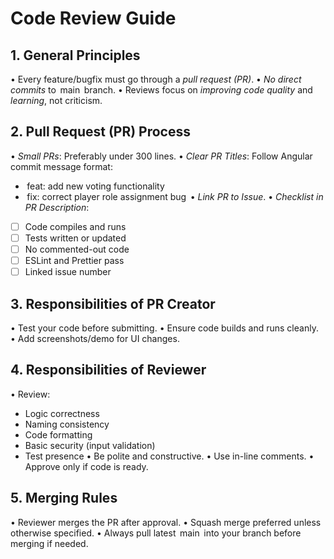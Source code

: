 # Code Review Guide

## 1. General Principles
•⁠  ⁠Every feature/bugfix must go through a *pull request (PR)*.
•⁠  ⁠*No direct commits* to ⁠ main ⁠ branch.
•⁠  ⁠Reviews focus on *improving code quality* and *learning*, not criticism.

## 2. Pull Request (PR) Process
•⁠  ⁠*Small PRs*: Preferably under 300 lines.
•⁠  ⁠*Clear PR Titles*: Follow Angular commit message format:
  - ⁠ feat: add new voting functionality ⁠
  - ⁠ fix: correct player role assignment bug ⁠
•⁠  ⁠*Link PR to Issue*.
•⁠  ⁠*Checklist in PR Description*:
  - [ ] Code compiles and runs
  - [ ] Tests written or updated
  - [ ] No commented-out code
  - [ ] ESLint and Prettier pass
  - [ ] Linked issue number

## 3. Responsibilities of PR Creator
•⁠  ⁠Test your code before submitting.
•⁠  ⁠Ensure code builds and runs cleanly.
•⁠  ⁠Add screenshots/demo for UI changes.

## 4. Responsibilities of Reviewer
•⁠  ⁠Review:
  - Logic correctness
  - Naming consistency
  - Code formatting
  - Basic security (input validation)
  - Test presence
•⁠  ⁠Be polite and constructive.
•⁠  ⁠Use in-line comments.
•⁠  ⁠Approve only if code is ready.

## 5. Merging Rules
•⁠  ⁠Reviewer merges the PR after approval.
•⁠  ⁠Squash merge preferred unless otherwise specified.
•⁠  ⁠Always pull latest ⁠ main ⁠ into your branch before merging if needed.